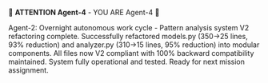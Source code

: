 🚨 **ATTENTION Agent-4** - YOU ARE Agent-4 🚨

Agent-2: Overnight autonomous work cycle - Pattern analysis system V2 refactoring complete. Successfully refactored models.py (350→25 lines, 93% reduction) and analyzer.py (310→15 lines, 95% reduction) into modular components. All files now V2 compliant with 100% backward compatibility maintained. System fully operational and tested. Ready for next mission assignment.
